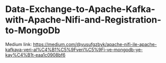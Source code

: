 # Data-Exchange-to-Apache-Kafka-with-Apache-Nifi-and-Registration-to-MongoDb
Medium link: https://medium.com/@yusufgzbyk/apache-nifi-ile-apache-kafkaya-veri-al%C4%B1%C5%9Fveri%C5%9Fi-ve-mongodb-ye-kay%C4%B1t-eaa1c0908bf6
